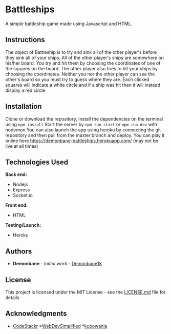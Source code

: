 # Battleships

A simple battleship game made using Javascript and HTML.

## Instructions

The object of Battleship is to try and sink all of the other player's before they sink all of your ships. All of the other player's ships are somewhere on his/her board.  You try and hit them by choosing the coordinates of one of the squares on the board.  The other player also tries to hit your ships by choosing the coordinates.  Neither you nor the other player can see the other's board so you must try to guess where they are.  Each clicked squares will indicate a white circle and if a ship was hit then it will instead display a red circle

## Installation

Clone or download the repository, Install the dependencies on the terminal using
```npm install```
Start the server by 
```npm run start``` or ```npm run dev``` with nodemon
You can also launch the app using heroku by connecting the git repository and then pull from the master branch and deploy.
You can play it online here https://demonbane-battleships.herokuapp.com/ (may not be live at all times)
## Technologies Used

**Back end:**

* Nodejs
* Express
* Socket.io

**Front end:**

* HTML

**Testing/Launch:**

* Heroku


## Authors

* **Demonbane** - *Initial work* - [Demonbane18](https://github.com/Demonbane18)

## License

This project is licensed under the MIT License - see the [LICENSE.md](LICENSE.md) file for details

## Acknowledgments

* [CodeStackr](https://github.com/codeSTACKr)
*[WebDevSimplified](https://github.com/WebDevSimplified)
*[kubowania](https://github.com/kubowania)


